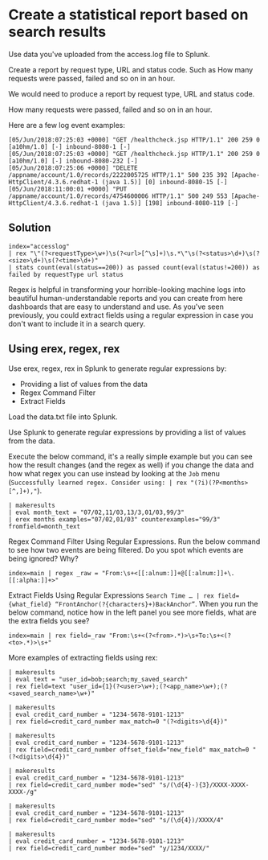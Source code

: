 # Create a statistical report based on search results
Use data you've uploaded from the access.log file to Splunk.

Create a report by request type, URL and status code. Such as How many requests were passed, failed and so on in an hour.

We would need to produce a report by request type, URL and status code.

How many requests were passed, failed and so on in an hour.

Here are a few log event examples:

```splunk
[05/Jun/2018:07:25:03 +0000] "GET /healthcheck.jsp HTTP/1.1" 200 259 0 [a10hm/1.0] [-] inbound-8080-1 [-]
[05/Jun/2018:07:25:03 +0000] "GET /healthcheck.jsp HTTP/1.1" 200 259 0 [a10hm/1.0] [-] inbound-8080-232 [-]
[05/Jun/2018:07:25:06 +0000] "DELETE /appname/account/1.0/records/2222005725 HTTP/1.1" 500 235 392 [Apache-HttpClient/4.3.6.redhat-1 (java 1.5)] [0] inbound-8080-15 [-]
[05/Jun/2018:11:00:01 +0000] "PUT /appname/account/1.0/records/4754600006 HTTP/1.1" 500 249 553 [Apache-HttpClient/4.3.6.redhat-1 (java 1.5)] [198] inbound-8080-119 [-]
```

## Solution

```splunk
index="accesslog"
| rex "\"(?<requestType>\w+)\s(?<url>[^\s]+)\s.*\"\s(?<status>\d+)\s(?<size>\d+)\s(?<time>\d+)"
| stats count(eval(status==200)) as passed count(eval(status!=200)) as failed by requestType url status
```

Regex is helpful in transforming your horrible-looking machine logs into beautiful human-understandable reports and you can create from here dashboards that are easy to understand and use. As you've seen previously, you could extract fields using a regular expression in case you don't want to include it in a search query.

## Using erex, regex, rex
Use erex, regex, rex in Splunk to generate regular expressions by:

* Providing a list of values from the data
* Regex Command Filter
* Extract Fields

Load the data.txt file into Splunk.

Use Splunk to generate regular expressions by providing a list of values from the data.

Execute the below command, it's a really simple example but you can see how the result changes (and the regex as well) if you change the data and how what regex you can use instead by looking at the `Job` menu (`Successfully learned regex. Consider using: | rex "(?i)(?P<months>[^,]+),"`).

```splunk
| makeresults
| eval month_text = "07/02,11/03,13/3,01/03,99/3"
| erex months examples="07/02,01/03" counterexamples="99/3" fromfield=month_text
```

Regex Command Filter Using Regular Expressions. Run the below command to see how two events are being filtered. Do you spot which events are being ignored? Why?

```splunk
index=main | regex _raw = "From:\s+<[[:alnum:]]+@[[:alnum:]]+\.[[:alpha:]]+>"
```

Extract Fields Using Regular Expressions `Search Time … | rex field={what_field} “FrontAnchor(?{characters}+)BackAnchor”`. When you run the below command, notice how in the left panel you see more fields, what are the extra fields you see?

```splunk
index=main | rex field=_raw "From:\s+<(?<from>.*)>\s+To:\s+<(?<to>.*)>\s+"
```

More examples of extracting fields using rex:

```splunk
| makeresults
| eval text = "user_id=bob;search;my_saved_search"
| rex field=text "user_id={1}(?<user>\w+);(?<app_name>\w+);(?<saved_search_name>\w+)"
```

```splunk
| makeresults
| eval credit_card_number = "1234-5678-9101-1213"
| rex field=credit_card_number max_match=0 "(?<digits>\d{4})"
```

```splunk
| makeresults
| eval credit_card_number = "1234-5678-9101-1213"
| rex field=credit_card_number offset_field="new_field" max_match=0 "(?<digits>\d{4})"
```

```splunk
| makeresults
| eval credit_card_number = "1234-5678-9101-1213"
| rex field=credit_card_number mode="sed" "s/(\d{4}-){3}/XXXX-XXXX-XXXX-/g"
```

```splunk
| makeresults
| eval credit_card_number = "1234-5678-9101-1213"
| rex field=credit_card_number mode="sed" "s/(\d{4})/XXXX/4"
```

```splunk
| makeresults
| eval credit_card_number = "1234-5678-9101-1213"
| rex field=credit_card_number mode="sed" "y/1234/XXXX/"
```
